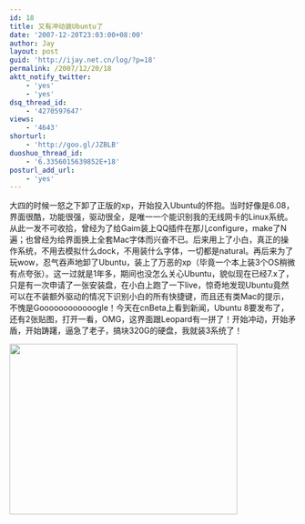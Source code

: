```yaml
---
id: 18
title: 又有冲动装Ubuntu了
date: '2007-12-20T23:03:00+08:00'
author: Jay
layout: post
guid: 'http://ijay.net.cn/log/?p=18'
permalink: /2007/12/20/18
aktt_notify_twitter:
    - 'yes'
    - 'yes'
dsq_thread_id:
    - '4270597647'
views:
    - '4643'
shorturl:
    - 'http://goo.gl/JZBLB'
duoshuo_thread_id:
    - '6.3356015639852E+18'
posturl_add_url:
    - 'yes'
---
```


大四的时候一怒之下卸了正版的xp，开始投入Ubuntu的怀抱。当时好像是6.08，界面很酷，功能很强，驱动很全，是唯一一个能识别我的无线网卡的Linux系统。从此一发不可收拾，曾经为了给Gaim装上QQ插件在那儿configure，make了N遍；也曾经为给界面换上全套Mac字体而兴奋不已。后来用上了小白，真正的操作系统，不用去模拟什么dock，不用装什么字体，一切都是natural。再后来为了玩wow，忍气吞声地卸了Ubuntu，装上了万恶的xp（毕竟一个本上装3个OS稍微有点夸张）。这一过就是1年多，期间也没怎么关心Ubuntu，貌似现在已经7.x了，只是有一次申请了一张安装盘，在小白上跑了一下live，惊奇地发现Ubuntu竟然可以在不装额外驱动的情况下识别小白的所有快捷键，而且还有类Mac的提示，不愧是Goooooooooooogle！今天在cnBeta上看到新闻，Ubuntu 8要发布了，还有2张贴图，打开一看，OMG，这界面跟Leopard有一拼了！开始冲动，开始矛盾，开始踌躇，逼急了老子，搞块320G的硬盘，我就装3系统了！

<a href="https://www.jayxu.com/log/wp-content/uploads/2007/12/ubuntu_8.jpg"><img class="size-full wp-image-11836 alignnone" title="ubuntu_8" src="https://www.jayxu.com/log/wp-content/uploads/2007/12/ubuntu_8.jpg" alt="" width="400" height="300" /></a>
<p style="text-align: center;"></p>